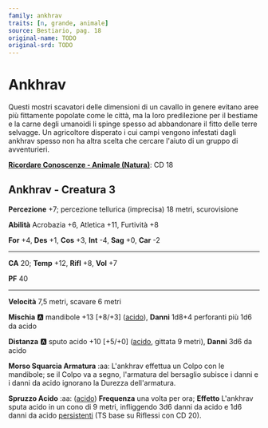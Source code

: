 ```yaml
---
family: ankhrav
traits: [n, grande, animale]
source: Bestiario, pag. 18
original-name: TODO
original-srd: TODO
---
```


# Ankhrav

Questi mostri scavatori delle dimensioni di un cavallo in genere evitano aree più fittamente popolate come le città, ma la loro predilezione per il bestiame e la carne degli umanoidi li spinge spesso ad abbandonare il fitto delle terre selvagge. Un agricoltore disperato i cui campi vengono infestati dagli ankhrav spesso non ha altra scelta che cercare l'aiuto di un gruppo di avventurieri.

**[Ricordare Conoscenze - Animale (Natura)](/azioni/ricordare-conoscenze)**: CD 18

## Ankhrav - Creatura 3

**Percezione** +7; percezione tellurica (imprecisa) 18 metri, scurovisione

**Abilità** Acrobazia +6, Atletica +11, Furtività +8

**For** +4, **Des** +1, **Cos** +3, **Int** -4, **Sag** +0, **Car** -2

***

**CA** 20; **Temp** +12, **Rifl** +8, **Vol** +7

**PF** 40

***

**Velocità** 7,5 metri, scavare 6 metri

**Mischia** :a: mandibole +13 \[+8/+3] ([acido](/tratti/acido)), **Danni** 1d8+4 perforanti più 1d6 da acido

**Distanza** :a: sputo acido +10 \[+5/+0] ([acido](/tratti/acido), gittata 9 metri), **Danni** 3d6 da acido

**Morso Squarcia Armatura** :aa:  L'ankhrav effettua un Colpo con le mandibole; se il Colpo va a segno, l'armatura del bersaglio subisce i danni e i danni da acido ignorano la Durezza dell'armatura.

**Spruzzo Acido** :aa:  ([acido](/tratti/acido)) **Frequenza** una volta per ora; **Effetto** L'ankhrav sputa acido in un cono di 9 metri, infliggendo 3d6 danni da acido e 1d6 danni da acido [persistenti](/condizioni/danno-persistente) (TS base su Riflessi con CD 20).
